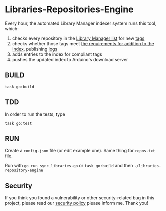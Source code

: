 # Libraries-Repositories-Engine

Every hour, the automated Library Manager indexer system runs this tool, which:

1. checks every repository in the [Library Manager list]() for new [tags]()
1. checks whether those tags meet [the requirements for addition to the index](), publishing [logs]()
1. adds entries to the index for compliant tags
1. pushes the updated index to Arduino's download server

## BUILD

```
task go:build
```

## TDD

In order to run the tests, type

```
task go:test
```

## RUN

Create a `config.json` file (or edit example one). Same thing for `repos.txt` file.

Run with `go run sync_libraries.go` or `task go:build` and then `./libraries-repository-engine`

## Security

If you think you found a vulnerability or other security-related bug in this project, please read our
[security policy](https://github.com/AnuvabSen/Libararies-Repositories-Engines/edit/master/README.md) please inform me.
Thank you!
